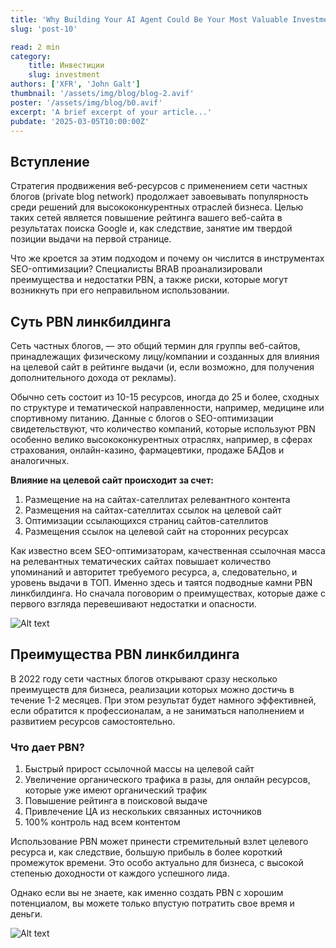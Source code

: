 ```yaml
---
title: 'Why Building Your AI Agent Could Be Your Most Valuable Investment in 2025'
slug: 'post-10'

read: 2 min
category:
    title: Инвестиции
    slug: investment
authors: ['XFR', 'John Galt']
thumbnail: '/assets/img/blog/blog-2.avif'
poster: '/assets/img/blog/b0.avif'
excerpt: 'A brief excerpt of your article...'
pubdate: '2025-03-05T10:00:00Z'
---
```


## Вступление

<div>

Стратегия продвижения веб-ресурсов с применением сети частных блогов (private blog network) продолжает завоевывать популярность среди решений для высококонкурентных отраслей бизнеса.
Целью таких сетей является повышение рейтинга вашего веб-сайта в результатах поиска Google и, как следствие, занятие им твердой позиции выдачи на первой странице.

Что же кроется за этим подходом и почему он числится в инструментах SEO-оптимизации? Специалисты BRAB проанализировали преимущества и недостатки PBN, а также риски, которые могут возникнуть при его неправильном использовании.

</div>

## Суть PBN линкбилдинга

<div>

Сеть частных блогов, — это общий термин для группы веб-сайтов, принадлежащих физическому лицу/компании и созданных для влияния на целевой сайт в рейтинге выдачи (и, если возможно, для получения дополнительного дохода от рекламы).

Обычно сеть состоит из 10-15 ресурсов, иногда до 25 и более, сходных по структуре и тематической направленности, например, медицине или спортивному питанию. Данные с блогов о SEO-оптимизации свидетельствуют, что количество компаний, которые используют PBN особенно велико высококонкурентных отраслях, например, в сферах страхования, онлайн-казино, фармацевтики, продаже БАДов и аналогичных.

**Влияние на целевой сайт происходит за счет:**

1. Размещение на на сайтах-сателлитах релевантного контента
2. Размещения на сайтах-сателлитах ссылок на целевой сайт
3. Оптимизации ссылающихся страниц сайтов-сателлитов
4. Размещения ссылок на целевой сайт на сторонних ресурсах

Как известно всем SEO-оптимизаторам, качественная ссылочная масса на релевантных тематических сайтах повышает количество упоминаний и авторитет требуемого ресурса, а, следовательно, и уровень выдачи в ТОП. Именно здесь и таятся подводные камни PBN линкбилдинга. Но сначала поговорим о преимуществах, которые даже с первого взгляда перевешивают недостатки и опасности.

![Alt text](/assets/img/blog/b1.avif)

</div>

## Преимущества PBN линкбилдинга

<div>

В 2022 году сети частных блогов открывают сразу несколько преимуществ для бизнеса, реализации которых можно достичь в течение 1-2 месяцев. При этом результат будет намного эффективней, если обратится к профессионалам, а не заниматься наполнением и развитием ресурсов самостоятельно.

### Что дает PBN?

1. Быстрый прирост ссылочной массы на целевой сайт
2. Увеличение органического трафика в разы, для онлайн ресурсов, которые уже имеют органический трафик
3. Повышение рейтинга в поисковой выдаче
4. Привлечение ЦА из нескольких связанных источников
5. 100% контроль над всем контентом

Использование PBN может принести стремительный взлет целевого ресурса и, как следствие, большую прибыль в более короткий промежуток времени. Это особо актуально для бизнеса, с высокой степенью доходности от каждого успешного лида.

Однако если вы не знаете, как именно создать PBN с хорошим потенциалом, вы можете только впустую потратить свое время и деньги.

![Alt text](/assets/img/blog/b2.avif)

</div>
